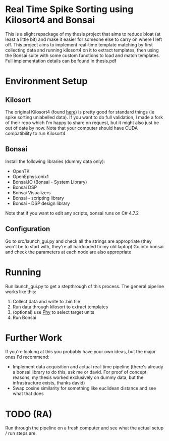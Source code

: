 # Real Time Spike Sorting using Kilosort4 and Bonsai
This is a slight repackage of my thesis project that aims to reduce bloat (at least a little bit) and make it easier for someone else to carry on where I left off.
This project aims to implement real-time template matching by first collecting data and running kilosort4 on it to extract templates, then using the Bonsai suite with some custom functions to load and match templates. Full implementation details can be found in thesis.pdf

# Environment Setup
## Kilosort
The original Kilosort4 (found [here](https://github.com/MouseLand/Kilosort)) is pretty good for standard things (ie spike sorting unlabelled data). If you want to do full validation, I made a fork of their repo which I'm happy to share on request, but it might also just be out of date by now.
Note that your computer should have CUDA compatibility to run Kilosort4

## Bonsai
Install the following libraries (dummy data only):
- OpenTK
- OpenEphys.onix1
- Bonsai.IO (Bonsai - System Library)
- Bonsai DSP
- Bonsai Visualizers
- Bonsai - scripting library
- Bonsai - DSP design library

Note that if you want to edit any scripts, bonsai runs on C# 4.7.2

## Configuration
Go to src/launch_gui.py and check all the strings are appropriate (they won't be to start with, they're all hardcoded to my old laptop)
Go into bonsai and check the parameters at each node are also appropriate

# Running
Run launch_gui.py to get a stepthrough of this process.
The general pipeline works like this:
1. Collect data and write to .bin file
2. Run data through kilosort to extract templates
3. (optional) use [Phy](https://github.com/cortex-lab/phy) to select target units
4. Run Bonsai

# Further Work
If you're looking at this you probably have your own ideas, but the major ones I'd recommend:
- Implement data acquisition and actual real-time pipeline (there's already a bonsai library to do this, ask me or david. For proof of concept reasons, my thesis worked exclusively on dummy data, but the infrastructure exists, thanks david)
- Swap cosine similarity for something like euclidean distance and see what that does

# TODO (RA)
Run through the pipeline on a fresh computer and see what the actual setup / run steps are.